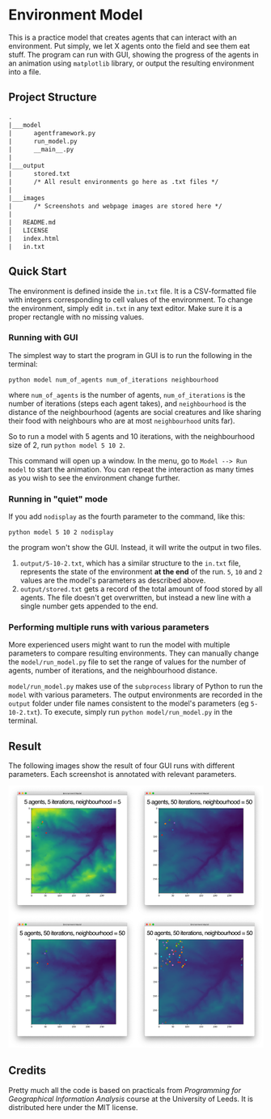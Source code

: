 # Environment Model

This is a practice model that creates agents that can interact with
an environment. Put simply, we let X agents onto the field and see them eat stuff.
The program can run with GUI, showing the progress of the agents in an animation
using `matplotlib` library, or output the resulting environment into a file.

## Project Structure
```
. 
|___model
|      agentframework.py
|      run_model.py
|      __main__.py
|
|___output
|      stored.txt
|      /* All result environments go here as .txt files */
|
|___images
|      /* Screenshots and webpage images are stored here */
|   
|   README.md
│   LICENSE
|   index.html
|   in.txt
```

## Quick Start

The environment is defined inside the `in.txt` file. It is a CSV-formatted file
with integers corresponding to cell values of the environment. To change the environment,
simply edit `in.txt` in any text editor. Make sure it is a proper rectangle
with no missing values.

### Running with GUI
The simplest way to start the program in GUI is to run the following in the terminal:
```
python model num_of_agents num_of_iterations neighbourhood
```
where `num_of_agents` is the number of agents, `num_of_iterations` is the
number of iterations (steps each agent takes), and `neighbourhood`
is the distance of the neighbourhood (agents are social creatures and like sharing their food with neighbours
who are at most `neighbourhood` units far).

So to run a model with 5 agents and 10 iterations, with the neighbourhood size of 2,
run `python model 5 10 2`.

This command will open up a window. In the menu, go to `Model --> Run model` to start
the animation. You can repeat the interaction as many times as you wish to see the
environment change further.


### Running in "quiet" mode
If you add `nodisplay` as the fourth parameter to the command, like this:
```
python model 5 10 2 nodisplay
```
the program won't show the GUI. Instead, it will write the output in two files.

1. `output/5-10-2.txt`, which has a similar structure to the `in.txt` file, represents
the state of the environment **at the end** of the run. `5`, `10` and `2` values
are the model's parameters as described above.
1. `output/stored.txt` gets a record of the total amount of food stored by all agents.
The file doesn't get overwritten, but instead a new line with a single number gets appended to the end.


### Performing multiple runs with various parameters
More experienced users might want to run the model with multiple parameters to compare
resulting environments. They can manually change the `model/run_model.py` file to set the range
of values for the number of agents, number of iterations, and the neighbourhood distance.

`model/run_model.py` makes use of the `subprocess` library of Python to run the `model` with
various parameters. The output environments are recorded in the `output` folder under
file names consistent to the model's parameters (eg `5-10-2.txt`). To execute, simply
run `python model/run_model.py` in the terminal.

## Result

The following images show the result of four GUI runs with different parameters.
Each screenshot is annotated with relevant parameters.

![Combined Output](images/output-combined.png)

## Credits

Pretty much all the code is based on practicals from *Programming for Geographical Information Analysis* course
at the University of Leeds. It is distributed here under the MIT license.